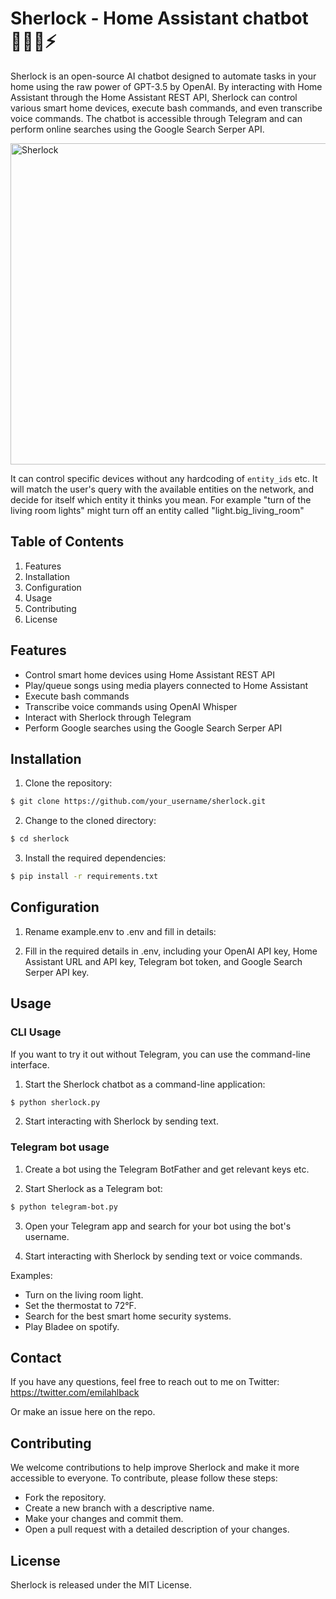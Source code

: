 # Sherlock - Home Assistant chatbot 🕵🏻‍♂️⚡️

Sherlock is an open-source AI chatbot designed to automate tasks in your home using the raw power of GPT-3.5 by OpenAI. By interacting with Home Assistant through the Home Assistant REST API, Sherlock can control various smart home devices, execute bash commands, and even transcribe voice commands. The chatbot is accessible through Telegram and can perform online searches using the Google Search Serper API.

<img width="514" alt="Sherlock" src="https://user-images.githubusercontent.com/1856197/229633885-aae585a9-1e5b-4225-83a8-c31a09d57b2a.png">

It can control specific devices without any hardcoding of `entity_ids` etc. It will match the user's query with the available entities on the network, and decide for itself which entity it thinks you mean. For example "turn of the living room lights" might turn off an entity called "light.big_living_room"

## Table of Contents

1. Features
2. Installation
3. Configuration
4. Usage
5. Contributing
6. License

## Features

- Control smart home devices using Home Assistant REST API
- Play/queue songs using media players connected to Home Assistant
- Execute bash commands
- Transcribe voice commands using OpenAI Whisper
- Interact with Sherlock through Telegram
- Perform Google searches using the Google Search Serper API

## Installation

1. Clone the repository:

```bash
$ git clone https://github.com/your_username/sherlock.git
```

2. Change to the cloned directory:

```bash
$ cd sherlock
```

3. Install the required dependencies:

```bash
$ pip install -r requirements.txt
```

## Configuration

1. Rename example.env to .env and fill in details:

2. Fill in the required details in .env, including your OpenAI API key, Home Assistant URL and API key, Telegram bot token, and Google Search Serper API key.

## Usage

### CLI Usage

If you want to try it out without Telegram, you can use the command-line interface.

1. Start the Sherlock chatbot as a command-line application:

```bash
$ python sherlock.py
```

2. Start interacting with Sherlock by sending text.

### Telegram bot usage

1. Create a bot using the Telegram BotFather and get relevant keys etc.

2. Start Sherlock as a Telegram bot:

```bash
$ python telegram-bot.py
```

3. Open your Telegram app and search for your bot using the bot's username.

4. Start interacting with Sherlock by sending text or voice commands.

Examples:

- Turn on the living room light.
- Set the thermostat to 72°F.
- Search for the best smart home security systems.
- Play Bladee on spotify.

## Contact

If you have any questions, feel free to reach out to me on Twitter: https://twitter.com/emilahlback

Or make an issue here on the repo.

## Contributing

We welcome contributions to help improve Sherlock and make it more accessible to everyone. To contribute, please follow these steps:

- Fork the repository.
- Create a new branch with a descriptive name.
- Make your changes and commit them.
- Open a pull request with a detailed description of your changes.

## License

Sherlock is released under the MIT License.
